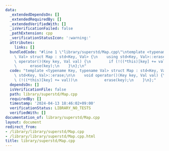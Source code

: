 ```yaml
---
data:
  _extendedDependsOn: []
  _extendedRequiredBy: []
  _extendedVerifiedWith: []
  _isVerificationFailed: false
  _pathExtension: cpp
  _verificationStatusIcon: ':warning:'
  attributes:
    links: []
  bundledCode: "#line 1 \"library/superstd/Map.cpp\"\ntemplate <typename Key, typename\
    \ Val> struct Map : std<Key, Val> {\n    using std<Key, Val>::erase;\n\n    void\
    \ operator()(Key key, Val val) {\n        if (!((*this)[key] += val))\n      \
    \      erase(key);\n    }\n};\n"
  code: "template <typename Key, typename Val> struct Map : std<Key, Val> {\n    using\
    \ std<Key, Val>::erase;\n\n    void operator()(Key key, Val val) {\n        if\
    \ (!((*this)[key] += val))\n            erase(key);\n    }\n};"
  dependsOn: []
  isVerificationFile: false
  path: library/superstd/Map.cpp
  requiredBy: []
  timestamp: '2024-04-13 18:46:02+09:00'
  verificationStatus: LIBRARY_NO_TESTS
  verifiedWith: []
documentation_of: library/superstd/Map.cpp
layout: document
redirect_from:
- /library/library/superstd/Map.cpp
- /library/library/superstd/Map.cpp.html
title: library/superstd/Map.cpp
---
```

